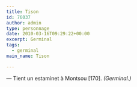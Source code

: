 ```yaml
---
title: Tison
id: 76037
author: admin
type: personnage
date: 2010-03-16T09:29:22+00:00
excerpt: Germinal
tags:
  - germinal
main_name: Tison

---
```

— Tient un estaminet à Montsou [170]. _(Germinal.)_